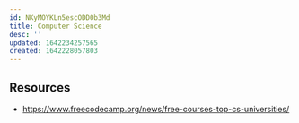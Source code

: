 ```yaml
---
id: NKyMOYKLn5escODD0b3Md
title: Computer Science
desc: ''
updated: 1642234257565
created: 1642228057803
---
```


## Resources
  - https://www.freecodecamp.org/news/free-courses-top-cs-universities/